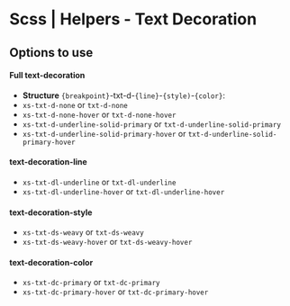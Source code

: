 # Scss | Helpers - Text Decoration

## Options to use

#### Full text-decoration
* **Structure** `{breakpoint}`-txt-d-`{line}`-`{style)`-`{color}`:
* `xs-txt-d-none` or `txt-d-none`
* `xs-txt-d-none-hover` or `txt-d-none-hover`
* `xs-txt-d-underline-solid-primary` or `txt-d-underline-solid-primary`
* `xs-txt-d-underline-solid-primary-hover` or `txt-d-underline-solid-primary-hover`


#### text-decoration-line
* `xs-txt-dl-underline` or `txt-dl-underline`
* `xs-txt-dl-underline-hover` or `txt-dl-underline-hover`

#### text-decoration-style
* `xs-txt-ds-weavy` or `txt-ds-weavy`
* `xs-txt-ds-weavy-hover` or `txt-ds-weavy-hover`

#### text-decoration-color
* `xs-txt-dc-primary` or `txt-dc-primary`
* `xs-txt-dc-primary-hover` or `txt-dc-primary-hover`
